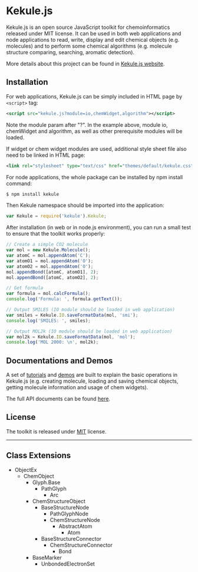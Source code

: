 # Kekule.js

Kekule.js is an open source JavaScript toolkit for chemoinformatics released under MIT license. It can be used in both web applications and node applications to read, write, display and edit chemical objects (e.g. molecules) and to perform some chemical algorithms (e.g. molecule structure comparing, searching, aromatic detection).

More details about this project can be found in [Kekule.js website](http://partridgejiang.github.io/Kekule.js/). 

## Installation

For web applications, Kekule.js can be simply included in HTML page by `<script>` tag:

```xml
<script src="kekule.js?module=io,chemWidget,algorithm"></script>
```

Note the module param after "?". In the example above, module io, chemWidget and algorithm, as well as other prerequisite modules will be loaded.

If widget or chem widget modules are used, additional style sheet file also need to be linked in HTML page:

```xml
<link rel="stylesheet" type="text/css" href="themes/default/kekule.css" />
```

For node applications, the whole package can be installed by npm install command:

```bash
$ npm install kekule
```

Then Kekule namespace should be imported into the application:

```javascript
var Kekule = require('kekule').Kekule;
```

After installation (in web or in node.js environment), you can run a small test to ensure that the toolkit works properly:
 
```javascript
// Create a simple CO2 molecule
var mol = new Kekule.Molecule();
var atomC = mol.appendAtom('C');
var atomO1 = mol.appendAtom('O');
var atomO2 = mol.appendAtom('O');
mol.appendBond([atomC, atomO1], 2);
mol.appendBond([atomC, atomO2], 2);

// Get formula
var formula = mol.calcFormula();
console.log('Formula: ', formula.getText());

// Output SMILES (IO module should be loaded in web application)
var smiles = Kekule.IO.saveFormatData(mol, 'smi');
console.log('SMILES: ', smiles);

// Output MOL2k (IO module should be loaded in web application)
var mol2k = Kekule.IO.saveFormatData(mol, 'mol');
console.log('MOL 2000: \n', mol2k);
```

## Documentations and Demos

A set of [tutorials](http://partridgejiang.github.io/Kekule.js/documents/tutorial/index.html) and [demos](http://partridgejiang.github.io/Kekule.js/demos/index.html) are built to explain the basic operations in Kekule.js (e.g. creating molecule, loading and saving chemical objects, getting molecule information and usage of chem widgets).   

The full API documents can be found [here](http://partridgejiang.github.io/Kekule.js/documents/).
 
## License

The toolkit is released under [MIT](https://github.com/partridgejiang/Kekule.js/blob/master/LICENSE) license.

---
## Class Extensions
- ObjectEx
  - ChemObject
    - Glyph.Base
      - PathGlyph
        - Arc
    - ChemStructureObject
      - BaseStructureNode
        - PathGlyphNode
        - ChemStructureNode
          - AbstractAtom
            - Atom
      - BaseStructureConnector
        - ChemStructureConnector
          - Bond
    - BaseMarker
      - UnbondedElectronSet